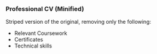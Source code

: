 ### Professional CV (Minified)

Striped version of the original, removing only the following:

- Relevant Coursework
- Certificates
- Technical skills
